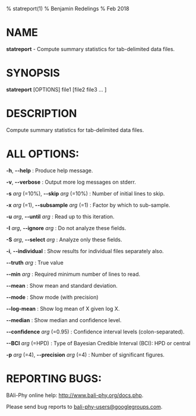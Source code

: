 % statreport(1)
% Benjamin Redelings
% Feb 2018

# NAME

**statreport** - Compute summary statistics for tab-delimited data files.

# SYNOPSIS

**statreport** [OPTIONS] file1 [file2 file3 ... ]

# DESCRIPTION

Compute summary statistics for tab-delimited data files.

# ALL OPTIONS:
**-h**, **--help**
: Produce help message.

**-v**, **--verbose**
: Output more log messages on stderr.

**-s** _arg_ (=10%), **--skip** _arg_ (=10%)
: Number of initial lines to skip.

**-x** _arg_ (=1), **--subsample** _arg_ (=1)
: Factor by which to sub-sample.

**-u** _arg_, **--until** _arg_
: Read up to this iteration.

**-I** _arg_, **--ignore** _arg_
: Do not analyze these fields.

**-S** _arg_, **--select** _arg_
: Analyze only these fields.

**-i**, **--individual**
: Show results for individual files separately also.

**--truth** _arg_
: True value

**--min** _arg_
: Required minimum number of lines to read.

**--mean**
: Show mean and standard deviation.

**--mode**
: Show mode (with precision)

**--log-mean**
: Show log mean of X given log X.

**--median**
: Show median and confidence level.

**--confidence** _arg_ (=0.95)
: Confidence interval levels (colon-separated).

**--BCI** _arg_ (=HPD)
: Type of Bayesian Credible Interval (BCI): HPD or central

**-p** _arg_ (=4), **--precision** _arg_ (=4)
: Number of significant figures.


# REPORTING BUGS:
 BAli-Phy online help: <http://www.bali-phy.org/docs.php>.

Please send bug reports to <bali-phy-users@googlegroups.com>.

